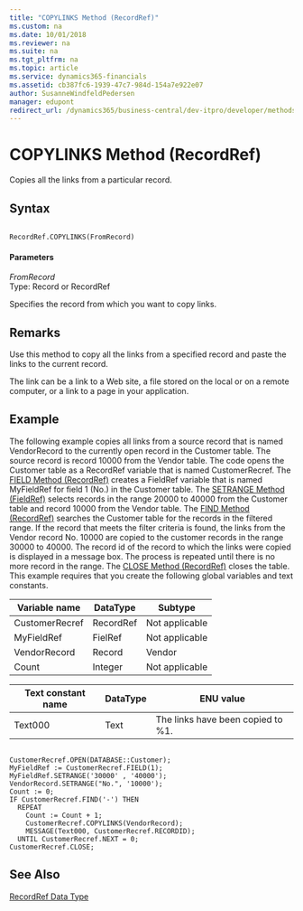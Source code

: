 ```yaml
---
title: "COPYLINKS Method (RecordRef)"
ms.custom: na
ms.date: 10/01/2018
ms.reviewer: na
ms.suite: na
ms.tgt_pltfrm: na
ms.topic: article
ms.service: dynamics365-financials
ms.assetid: cb387fc6-1939-47c7-984d-154a7e922e07
author: SusanneWindfeldPedersen
manager: edupont
redirect_url: /dynamics365/business-central/dev-itpro/developer/methods-auto/library
---
```


 

# COPYLINKS Method (RecordRef)
Copies all the links from a particular record.  

## Syntax  

```  

RecordRef.COPYLINKS(FromRecord)  
```  

#### Parameters  
 *FromRecord*  
 Type: Record or RecordRef  

 Specifies the record from which you want to copy links.  

## Remarks  
 Use this method to copy all the links from a specified record and paste the links to the current record.  

 The link can be a link to a Web site, a file stored on the local or on a remote computer, or a link to a page in your application.  

## Example  
 The following example copies all links from a source record that is named VendorRecord to the currently open record in the Customer table. The source record is record 10000 from the Vendor table. The code opens the Customer table as a RecordRef variable that is named CustomerRecref. The [FIELD Method \(RecordRef\)](devenv-FIELD-Method-RecordRef.md) creates a FieldRef variable that is named MyFieldRef for field 1 \(No.\) in the Customer table. The [SETRANGE Method \(FieldRef\)](devenv-SETRANGE-Method-FieldRef.md) selects records in the range 20000 to 40000 from the Customer table and record 10000 from the Vendor table. The [FIND Method \(RecordRef\)](devenv-FIND-Method-RecordRef.md) searches the Customer table for the records in the filtered range. If the record that meets the filter criteria is found, the links from the Vendor record No. 10000 are copied to the customer records in the range 30000 to 40000. The record id of the record to which the links were copied is displayed in a message box. The process is repeated until there is no more record in the range. The [CLOSE Method \(RecordRef\)](devenv-CLOSE-Method-RecordRef.md) closes the table. This example requires that you create the following global variables and text constants.  

|Variable name|DataType|Subtype|  
|-------------------|--------------|-------------|  
|CustomerRecref|RecordRef|Not applicable|  
|MyFieldRef|FielRef|Not applicable|  
|VendorRecord|Record|Vendor|  
|Count|Integer|Not applicable|  

|Text constant name|DataType|ENU value|  
|------------------------|--------------|---------------|  
|Text000|Text|The links have been copied to %1.|  

```  

CustomerRecref.OPEN(DATABASE::Customer);  
MyFieldRef := CustomerRecref.FIELD(1);  
MyFieldRef.SETRANGE('30000' , '40000');  
VendorRecord.SETRANGE("No.", '10000');  
Count := 0;  
IF CustomerRecref.FIND('-') THEN  
  REPEAT  
    Count := Count + 1;  
    CustomerRecref.COPYLINKS(VendorRecord);  
    MESSAGE(Text000, CustomerRecref.RECORDID);  
  UNTIL CustomerRecref.NEXT = 0;  
CustomerRecref.CLOSE;  
```  

## See Also  
 [RecordRef Data Type](../datatypes/devenv-RecordRef-Data-Type.md)
